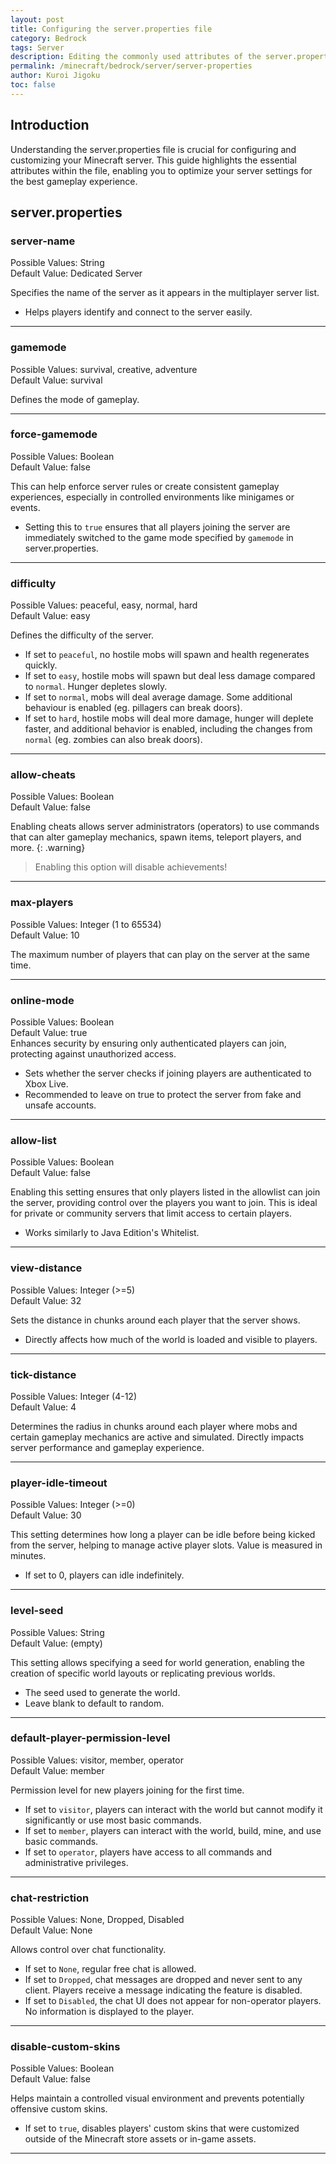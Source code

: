 ```yaml
---
layout: post
title: Configuring the server.properties file
category: Bedrock
tags: Server
description: Editing the commonly used attributes of the server.properties file to configure your Bedrock server.
permalink: /minecraft/bedrock/server/server-properties
author: Kuroi Jigoku
toc: false
---
```


## Introduction

Understanding the server.properties file is crucial for configuring and customizing your Minecraft server. This guide highlights the essential attributes within the file, enabling you to optimize your server settings for the best gameplay experience.

## server.properties

### server-name

Possible Values: String  
Default Value: Dedicated Server  

Specifies the name of the server as it appears in the multiplayer server list.

- Helps players identify and connect to the server easily.

---

### gamemode

Possible Values: survival, creative, adventure  
Default Value: survival  

Defines the mode of gameplay.

---

### force-gamemode

Possible Values: Boolean  
Default Value: false  

This can help enforce server rules or create consistent gameplay experiences, especially in controlled environments like minigames or events.

- Setting this to `true` ensures that all players joining the server are immediately switched to the game mode specified by `gamemode` in server.properties.

---

### difficulty

Possible Values: peaceful, easy, normal, hard  
Default Value: easy  

Defines the difficulty of the server.

- If set to `peaceful`, no hostile mobs will spawn and health regenerates quickly.
- If set to `easy`, hostile mobs will spawn but deal less damage compared to `normal`. Hunger depletes slowly.
- If set to `normal`, mobs will deal average damage. Some additional behaviour is enabled (eg. pillagers can break doors).
- If set to `hard`, hostile mobs will deal more damage, hunger will deplete faster, and additional behavior is enabled, including the changes from `normal` (eg. zombies can also break doors).

---

### allow-cheats

Possible Values: Boolean  
Default Value: false  

Enabling cheats allows server administrators (operators) to use commands that can alter gameplay mechanics, spawn items, teleport players, and more.
{: .warning}

> Enabling this option will disable achievements!

---

### max-players

Possible Values: Integer (1 to 65534)  
Default Value: 10  

The maximum number of players that can play on the server at the same time.

---

### online-mode

Possible Values: Boolean  
Default Value: true  
Enhances security by ensuring only authenticated players can join, protecting against unauthorized access.

- Sets whether the server checks if joining players are authenticated to Xbox Live.
- Recommended to leave on true to protect the server from fake and unsafe accounts.

---

### allow-list

Possible Values: Boolean  
Default Value: false

Enabling this setting ensures that only players listed in the allowlist can join the server, providing control over the players you want to join. This is ideal for private or community servers that limit access to certain players.

- Works similarly to Java Edition's Whitelist.

---

### view-distance

Possible Values: Integer (>=5)  
Default Value: 32  

Sets the distance in chunks around each player that the server shows.

- Directly affects how much of the world is loaded and visible to players.

---

### tick-distance

Possible Values: Integer (4-12)  
Default Value: 4  

Determines the radius in chunks around each player where mobs and certain gameplay mechanics are active and simulated.
Directly impacts server performance and gameplay experience.

---

### player-idle-timeout

Possible Values: Integer (>=0)  
Default Value: 30  

This setting determines how long a player can be idle before being kicked from the server, helping to manage active player slots. Value is measured in minutes.

- If set to 0, players can idle indefinitely.

---

### level-seed

Possible Values: String  
Default Value: (empty)

This setting allows specifying a seed for world generation, enabling the creation of specific world layouts or replicating previous worlds.

- The seed used to generate the world.
- Leave blank to default to random.

---

### default-player-permission-level

Possible Values: visitor, member, operator  
Default Value: member  

Permission level for new players joining for the first time.

- If set to `visitor`, players can interact with the world but cannot modify it significantly or use most basic commands.
- If set to `member`, players can interact with the world, build, mine, and use basic commands.
- If set to `operator`, players have access to all commands and administrative privileges.

---

### chat-restriction

Possible Values: None, Dropped, Disabled  
Default Value: None  

Allows control over chat functionality.

- If set to `None`, regular free chat is allowed.
- If set to `Dropped`, chat messages are dropped and never sent to any client. Players receive a message indicating the feature is disabled.
- If set to `Disabled`, the chat UI does not appear for non-operator players. No information is displayed to the player.

---

### disable-custom-skins

Possible Values: Boolean  
Default Value: false  

Helps maintain a controlled visual environment and prevents potentially offensive custom skins.

- If set to `true`, disables players' custom skins that were customized outside of the Minecraft store assets or in-game assets.

---
